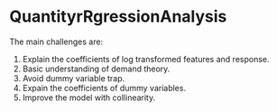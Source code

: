# QuantityrRgressionAnalysis

The main challenges are:

1. Explain the coefficients of log transformed features and response.
2. Basic understanding of demand theory.
3. Avoid dummy variable trap.
4. Expain the coefficients of dummy variables.
5. Improve the model with collinearity.
